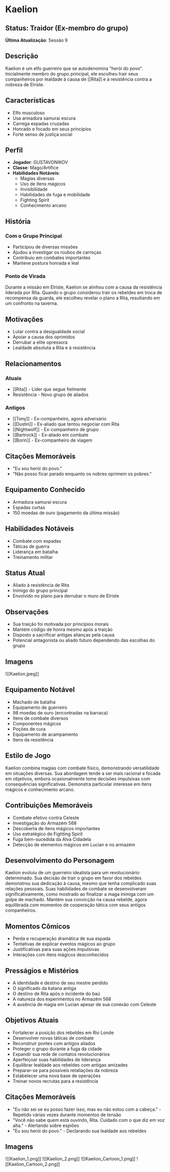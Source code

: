 # Kaelion

## Status: Traidor (Ex-membro do grupo)
**Última Atualização**: Sessão 9

## Descrição
Kaelion é um elfo guerreiro que se autodenomina "herói do povo". Inicialmente membro do grupo principal, ele escolheu trair seus companheiros por lealdade à causa de [[Rita]] e à resistência contra a nobreza de Elriste.

## Características
- Elfo musculoso
- Usa armadura samurai escura
- Carrega espadas cruzadas
- Honrado e focado em seus princípios
- Forte senso de justiça social

## Perfil
- **Jogador**: GUSTAVONIKOV
- **Classe**: Mago/Artífice
- **Habilidades Notáveis**: 
  - Magias diversas
  - Uso de itens mágicos
  - Invisibilidade
  - Habilidades de fuga e mobilidade
  - Fighting Spirit
  - Conhecimento arcano

## História
### Com o Grupo Principal
- Participou de diversas missões
- Ajudou a investigar os roubos de carroças
- Contribuiu em combates importantes
- Manteve postura honrada e leal

### Ponto de Virada
Durante a missão em Elriste, Kaelion se alinhou com a causa da resistência liderada por Rita. Quando o grupo considerou trair os rebeldes em troca de recompensa da guarda, ele escolheu revelar o plano a Rita, resultando em um confronto na taverna.

## Motivações
- Lutar contra a desigualdade social
- Apoiar a causa dos oprimidos
- Derrubar a elite opressora
- Lealdade absoluta a Rita e à resistência

## Relacionamentos
### Atuais
- [[Rita]] - Líder que segue fielmente
- Resistência - Novo grupo de aliados

### Antigos
- [[Tony]] - Ex-companheiro, agora adversário
- [[Dustin]] - Ex-aliado que tentou negociar com Rita
- [[Nightwolf]] - Ex-companheiro de grupo
- [[Bartrock]] - Ex-aliado em combate
- [[Borin]] - Ex-companheiro de viagem

## Citações Memoráveis
- "Eu sou herói do povo."
- "Não posso ficar parado enquanto os nobres oprimem os pobres."

## Equipamento Conhecido
- Armadura samurai escura
- Espadas curtas
- 150 moedas de ouro (pagamento da última missão)

## Habilidades Notáveis
- Combate com espadas
- Táticas de guerra
- Liderança em batalha
- Treinamento militar

## Status Atual
- Aliado à resistência de Rita
- Inimigo do grupo principal
- Envolvido no plano para derrubar o muro de Elriste

## Observações
- Sua traição foi motivada por princípios morais
- Mantém código de honra mesmo após a traição
- Disposto a sacrificar antigas alianças pela causa
- Potencial antagonista ou aliado futuro dependendo das escolhas do grupo

## Imagens
![[Kaelion.jpeg]]

## Equipamento Notável
- Machado de batalha
- Equipamento de guerreiro
- 98 moedas de ouro (encontradas na barraca)
- Itens de combate diversos
- Componentes mágicos
- Poções de cura
- Equipamento de acampamento
- Itens da resistência

## Estilo de Jogo
Kaelion combina magias com combate físico, demonstrando versatilidade em situações diversas. Sua abordagem tende a ser mais racional e focada em objetivos, embora ocasionalmente tome decisões impulsivas com consequências significativas. Demonstra particular interesse em itens mágicos e conhecimento arcano.

## Contribuições Memoráveis
- Combate efetivo contra Celeste
- Investigação do Armazém 568
- Descoberta de itens mágicos importantes
- Uso estratégico de Fighting Spirit
- Fuga bem-sucedida da Alva Cidadela
- Detecção de elementos mágicos em Lucian e no armazém

## Desenvolvimento do Personagem
Kaelion evoluiu de um guerreiro idealista para um revolucionário determinado. Sua decisão de trair o grupo em favor dos rebeldes demonstrou sua dedicação à causa, mesmo que tenha complicado suas relações pessoais. Suas habilidades de combate se desenvolveram significativamente, como mostrado ao finalizar a maga inimiga com um golpe de machado. Mantém sua convicção na causa rebelde, agora equilibrada com momentos de cooperação tática com seus antigos companheiros.

## Momentos Cômicos
- Perda e recuperação dramática de sua espada
- Tentativas de explicar eventos mágicos ao grupo
- Justificativas para suas ações impulsivas
- Interações com itens mágicos desconhecidos

## Presságios e Mistérios
- A identidade e destino de seu mestre perdido
- O significado da katana antiga
- O destino de Rita após o incidente do baú
- A natureza dos experimentos no Armazém 568
- A ausência de magia em Lucian apesar de sua conexão com Celeste

## Objetivos Atuais
- Fortalecer a posição dos rebeldes em Rio Londe
- Desenvolver novas táticas de combate
- Reconstruir pontes com antigos aliados
- Proteger o grupo durante a fuga da cidade
- Expandir sua rede de contatos revolucionários
- Aperfeiçoar suas habilidades de liderança
- Equilibrar lealdade aos rebeldes com antigas amizades
- Preparar-se para possíveis retaliações da nobreza
- Estabelecer uma nova base de operações
- Treinar novos recrutas para a resistência

## Citações Memoráveis
- "Eu não sei se eu posso fazer isso, mas eu não estou com a cabeça." - Repetido várias vezes durante momentos de tensão
- "Você não sabe quem está ouvindo, Rita. Cuidado com o que diz em voz alta." - Alertando sobre espiões
- "Eu sou herói do povo." - Declarando sua lealdade aos rebeldes

## Imagens
![[Kaelion_1.png]]
![[Kaelion_2.png]]
![[Kaelion_Cartoon_1.png]]
![[Kaelion_Cartoon_2.png]] 